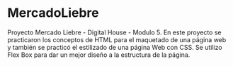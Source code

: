 # MercadoLiebre

Proyecto Mercado Liebre - Digital House - Modulo 5.
En este proyecto se practicaron los conceptos de HTML para el maquetado de una página web y también se practicó el estilizado de una página Web
con CSS. Se utilizo Flex Box para dar un mejor diseño a la estructura de la página.
